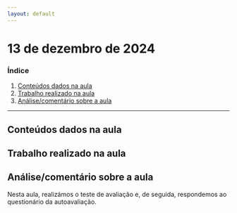 ```yaml
---
layout: default
---
```


# 13 de dezembro de 2024

<h3><b>Índice</b></h3>

1. [Conteúdos dados na aula](#conteúdos-dados-na-aula)
2. [Trabalho realizado na aula](#trabalho-realizado-na-aula)
3. [Análise/comentário sobre a aula](#análisecomentário-sobre-a-aula)

---

## Conteúdos dados na aula

## Trabalho realizado na aula

## Análise/comentário sobre a aula

Nesta aula, realizámos o teste de avaliação e, de seguida, respondemos ao questionário da autoavaliação.
